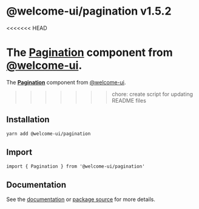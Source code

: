 # @welcome-ui/pagination v1.5.2
<<<<<<< HEAD

The [Pagination](http://welcome-ui.com/components/pagination) component from [@welcome-ui](http://welcome-ui.com).
=======
  
The **[Pagination](http://welcome-ui.com/components/pagination)** component from [@welcome-ui](http://welcome-ui.com).
>>>>>>> chore: create script for updating README files

## Installation

    yarn add @welcome-ui/pagination

## Import

    import { Pagination } from '@welcome-ui/pagination'

## Documentation

See the [documentation](http://welcome-ui.com/components/pagination) or [package source](https://github.com/WTTJ/welcome-ui/tree/v1.5.2/packages/Pagination) for more details.
